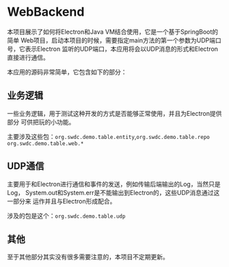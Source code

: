 # WebBackend

本项目展示了如何将Electron和Java VM结合使用，它是一个基于SpringBoot的简单
Web项目，启动本项目的时候，需要指定main方法的第一个参数为UDP端口号，它表示Electron
监听的UDP端口，本应用将会以UDP消息的形式和Electron直接进行通信。

本应用的源码非常简单，它包含如下的部分：

## 业务逻辑

一些业务逻辑，用于测试这种开发的方式是否能够正常使用，并且为Electron提供部分
可供把玩的小功能。

主要涉及这些包：`org.swdc.demo.table.entity`,`org.swdc.demo.table.repo`
`org.swdc.demo.table.web.*`

## UDP通信

主要用于和Electron进行通信和事件的发送，例如传输后端输出的Log，当然只是Log，
System.out和System.err是不能输出到Electron的，这些UDP消息通过这一部分来
运作并且与Electron形成配合。

涉及的包是这个：`org.swdc.demo.table.udp`

## 其他

至于其他部分其实没有很多需要注意的，本项目不定期更新。